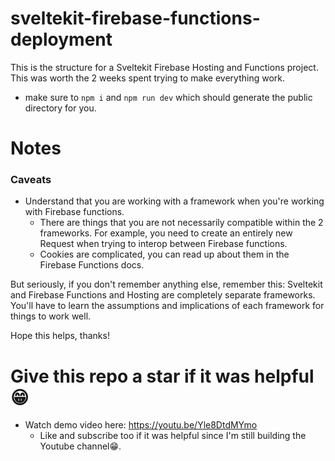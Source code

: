 # sveltekit-firebase-functions-deployment
This is the structure for a Sveltekit Firebase Hosting and Functions project. This was worth the 2 weeks spent trying to make everything work.

- make sure to `npm i` and `npm run dev` which should generate the public directory for you.

# Notes
### Caveats
- Understand that you are working with a framework when you're working with Firebase functions.
  - There are things that you are not necessarily compatible within the 2 frameworks. For example,
    you need to create an entirely new Request when trying to interop between Firebase functions.
  - Cookies are complicated, you can read up about them in the Firebase Functions docs.
 
But seriously, if you don't remember anything else, remember this: Sveltekit and Firebase Functions and Hosting are completely separate frameworks. You'll have to learn the assumptions and implications of each framework for things to work well.

Hope this helps, thanks!

# Give this repo a star if it was helpful 😁
- Watch demo video here: https://youtu.be/Yle8DtdMYmo
  - Like and subscribe too if it was helpful since I'm still building the Youtube channel😁.

